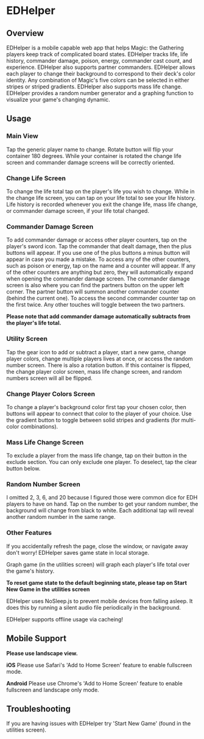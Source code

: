 # EDHelper

## Overview
EDHelper is a mobile capable web app that helps Magic: the Gathering players keep track of complicated board states. EDHelper tracks life, life history, commander damage, poison, energy, commander cast count, and experience. EDHelper also supports partner commanders.
EDHelper allows each player to change their background to correspond to their deck's color identity. Any combination of Magic's five colors can be selected in either stripes or striped gradients. EDHelper also supports mass life change. EDHelper provides a random number generator and a graphing function to visualize your game's changing dynamic.

## Usage

### Main View
Tap the generic player name to change. Rotate button will flip your container 180 degrees.
While your container is rotated the change life screen and commander damage screens will be correctly oriented.

### Change Life Screen
To change the life total tap on the player's life you wish to change.
While in the change life screen, you can tap on your life total to see your life history.
Life history is recorded whenever you exit the change life, mass life change, or commander damage screen,
if your life total changed.

### Commander Damage Screen
To add commander damage or access other player counters, tap on the player's sword icon.
Tap the commander that dealt damage, then the plus buttons will appear.
If you use one of the plus buttons a minus button will appear in case you made a mistake.
To access any of the other counters, such as poison or energy, tap on the name and a counter will appear.
If any of the other counters are anything but zero,
they will automatically expand when opening the commander damage screen.
The commander damage screen is also where you can find the partners button on the upper left corner.
The partner button will summon another commander counter (behind the current one).
To access the second commander counter tap on the first twice.
Any other touches will toggle between the two partners.

**Please note that add commander damage automatically subtracts from the player's life total.**

### Utility Screen
Tap the gear icon to add or subtract a player, start a new game,
change player colors, change multiple players lives at once, or access the random number screen.
There is also a rotation button. If this container is flipped,
the change player color screen, mass life change screen, and random numbers screen
will all be flipped.

### Change Player Colors Screen
To change a player's background color first tap your chosen color,
then buttons will appear to connect that color to the player of your choice.
Use the gradient button to toggle between solid stripes and gradients
(for multi-color combinations).

### Mass Life Change Screen
To exclude a player from the mass life change, tap on their button in the exclude section.
You can only exclude one player. To deselect, tap the clear button below.

### Random Number Screen
I omitted 2, 3, 6, and 20 because I figured those were common dice for EDH players to have on hand.
Tap on the number to get your random number, the background will change from black to white.
Each additional tap will reveal another random number in the same range.

### Other Features
If you accidentally refresh the page, close the window, or navigate away
don't worry! EDHelper saves game state in local storage.

Graph game (in the utilities screen) will graph each player's life total over the game's history.

**To reset game state to the default beginning state, please tap on Start New Game in the utilities screen**

EDHelper uses NoSleep.js to prevent mobile devices from falling asleep. It does this by running a silent audio file periodically in the background.

EDHelper supports offline usage via cacheing!

## Mobile Support
**Please use landscape view.**

**iOS** Please use Safari's 'Add to Home Screen' feature to enable fullscreen mode.

**Android** Please use Chrome's 'Add to Home Screen' feature to enable fullscreen and
landscape only mode.  

## Troubleshooting
If you are having issues with EDHelper try 'Start New Game' (found in the utilities screen).
